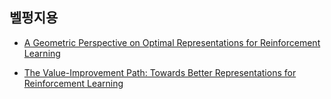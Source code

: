 ## 벨펑지용

* [A Geometric Perspective on Optimal Representations for Reinforcement Learning](http://papers.nips.cc/paper/8687-a-geometric-perspective-on-optimal-representations-for-reinforcement-learning)

* [The Value-Improvement Path: Towards Better Representations for Reinforcement Learning](https://arxiv.org/abs/2006.02243)


